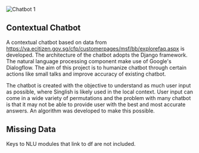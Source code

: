 ![Chatbot 1](https://github.com/joeypce/fyp_chatbot/blob/master/chatbot_ui.png)

## Contextual Chatbot
A contextual chatbot based on data from https://va.ecitizen.gov.sg/cfp/customerpages/msf/bb/explorefaq.aspx is developed. The architecture of the chatbot adopts the Django framework. The natural language processing component make use of Google's Dialogflow. The aim of this project is to humanize chatbot through certain actions like small talks and improve accuracy of existing chatbot.

The chatbot is created with the objective to understand as much user input as possible, where Singlish is likely used in the local context. User input can come in a wide variety of permutations and the problem with many chatbot is that it may not be able to provide user with the best and most accurate answers. An algorithm was developed to make this possible.

## Missing Data
Keys to NLU modules that link to df are not included.
